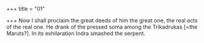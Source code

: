 +++
title = "01"

+++
Now I shall proclaim the great deeds of him the great one, the real acts  of the real one.
He drank of the pressed soma among the Trikadrukas [=the Maruts?].  In its exhilaration Indra smashed the serpent.
